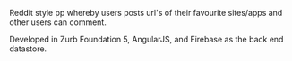 Reddit style pp whereby users posts url's of their favourite sites/apps and other users can comment. 

Developed in Zurb Foundation 5, AngularJS, and Firebase as the back end datastore.
